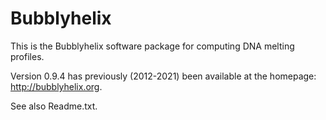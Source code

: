 # Bubblyhelix
This is the Bubblyhelix software package for computing DNA melting profiles.

Version 0.9.4 has previously (2012-2021) been available at the homepage: http://bubblyhelix.org. 

See also Readme.txt.
